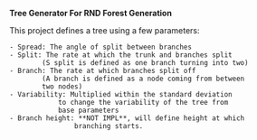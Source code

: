 **Tree Generator For RND Forest Generation**

This project defines a tree using a few parameters:

    - Spread: The angle of split between branches
    - Split: The rate at which the trunk and branches split
            (S split is defined as one branch turning into two)
    - Branch: The rate at which branches split off
            (A branch is defined as a node coming from between
            two nodes)
    - Variability: Multiplied within the standard deviation
                to change the variability of the tree from 
                base parameters
    - Branch height: **NOT IMPL**, will define height at which
                    branching starts. 